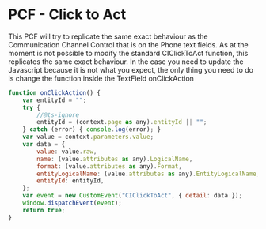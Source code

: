 # PCF - Click to Act 

This PCF will try to replicate the same exact behaviour as the Communication Channel Control that is on the Phone text fields.
As at the moment is not possible to modify the standard CIClickToAct function, this replicates the same exact behaviour.
In the case you need to update the Javascript because it is not what you expect, the only thing you need to do is change the function inside the TextField onClickAction

```js
function onClickAction() {
    var entityId = "";
    try {
        //@ts-ignore
        entityId = (context.page as any).entityId || "";
    } catch (error) { console.log(error); }
    var value = context.parameters.value;
    var data = {
        value: value.raw,
        name: (value.attributes as any).LogicalName,
        format: (value.attributes as any).Format,
        entityLogicalName: (value.attributes as any).EntityLogicalName,
        entityId: entityId,
    };
    var event = new CustomEvent("CIClickToAct", { detail: data });
    window.dispatchEvent(event);
    return true;
}

```